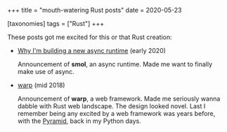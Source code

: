 +++
title = "mouth-watering Rust posts"
date = 2020-05-23

[taxonomies]
tags = ["Rust"]
+++

These posts got me excited for this or that Rust creation:

- [Why I'm building a new async runtime][smol] (early 2020)

  Announcement of **smol**, an async runtime.
  Made me want to finally make use of async.

- [warp] (mid 2018)

  Announcement of **warp**, a web framework.
  Made me seriously wanna dabble with Rust web landscape.
  The design looked novel.
  Last I remember being any excited by a web framework was years before,
  with the [Pyramid], back in my Python days.

[warp]: https://seanmonstar.com/post/176530511587
[smol]: https://stjepang.github.io/2020/04/03/why-im-building-a-new-async-runtime
[Pyramid]: https://trypyramid.com
